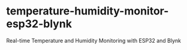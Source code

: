# temperature-humidity-monitor-esp32-blynk
Real-time Temperature and Humidity Monitoring with ESP32 and Blynk
